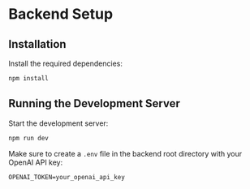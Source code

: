 # Backend Setup

## Installation

Install the required dependencies:

```bash
npm install
```

## Running the Development Server

Start the development server:

```bash
npm run dev
```

Make sure to create a `.env` file in the backend root directory with your OpenAI API key:

```env
OPENAI_TOKEN=your_openai_api_key
```
